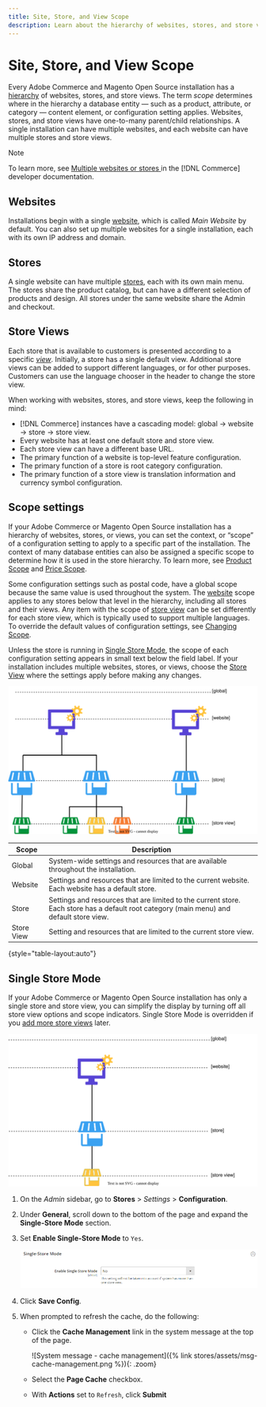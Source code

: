 ```yaml
---
title: Site, Store, and View Scope
description: Learn about the hierarchy of websites, stores, and store views that you can use to deliver shopping experiences for your customers. 
---
```

# Site, Store, and View Scope

Every Adobe Commerce and Magento Open Source installation has a [hierarchy](https://docs.magento.com/user-guide/stores/stores-all-stores.html) of websites, stores, and store views. The term _scope_ determines where in the hierarchy a database entity — such as a product, attribute, or category — content element, or configuration setting applies. Websites, stores, and store views have one-to-many parent/child relationships. A single installation can have multiple websites, and each website can have multiple stores and store views.

>[!NOTE]
>
>To learn more, see [Multiple websites or stores ](https://devdocs.magento.com/guides/v2.4/config-guide/multi-site/ms_over.html) in the [!DNL Commerce] developer documentation.

## Websites

Installations begin with a single [website](https://docs.magento.com/user-guide/stores/stores-all-create-website.html), which is called _Main Website_ by default. You can also set up multiple websites for a single installation, each with its own IP address and domain.

## Stores

A single website can have multiple [stores](https://docs.magento.com/user-guide/stores/stores-all-create-store.html), each with its own main menu. The stores share the product catalog, but can have a different selection of products and design. All stores under the same website share the Admin and checkout.

## Store Views

Each store that is available to customers is presented according to a specific _[view](https://docs.magento.com/user-guide/stores/stores-all-create-view.html)_. Initially, a store has a single default view. Additional store views can be added to support different languages, or for other purposes. Customers can use the language chooser in the header to change the store view.

When working with websites, stores, and store views, keep the following in mind:

- [!DNL Commerce] instances have a cascading model: global → website → store → store view.
- Every website has at least one default store and store view.
- Each store view can have a different base URL.
- The primary function of a website is top-level feature configuration.
- The primary function of a store is root category configuration.
- The primary function of a store view is translation information and currency symbol configuration.

## Scope settings

If your Adobe Commerce or Magento Open Source installation has a hierarchy of websites, stores, or views, you can set the context, or “scope” of a configuration setting to apply to a specific part of the installation. The context of many database entities can also be assigned a specific scope to determine how it is used in the store hierarchy. To learn more, see [Product Scope](https://docs.magento.com/user-guide/catalog/product-scope.html) and [Price Scope](https://docs.magento.com/user-guide/catalog/catalog-price-scope.html).

Some configuration settings such as postal code, have a global scope because the same value is used throughout the system. The [website](https://docs.magento.com/user-guide/stores/stores-all-create-website.html) scope applies to any stores below that level in the hierarchy, including all stores and their views. Any item with the scope of [store view](https://docs.magento.com/user-guide/stores/stores-all-create-view.html) can be set differently for each store view, which is typically used to support multiple languages. To override the default values of configuration settings, see [Changing Scope](https://docs.magento.com/user-guide/configuration/scope-change.html).

Unless the store is running in [Single Store Mode](https://docs.magento.com/user-guide/stores/store-mode-single.html), the scope of each configuration setting appears in small text below the field label. If your installation includes multiple websites, stores, or views, choose the [Store View](https://docs.magento.com/user-guide/stores/stores-all-create-view.html) where the settings apply before making any changes.

![Hierarchy of websites, stores, and store views](./assets/scope-multisite.svg)<!-- zoom -->

|Scope|Description|
|--- |--- |
|Global|System-wide settings and resources that are available throughout the installation.|
|Website|Settings and resources that are limited to the current website. Each website has a default store.|
|Store|Settings and resources that are limited to the current store. Each store has a default root category (main menu) and default store view.|
|Store View|Setting and resources that are limited to the current store view.|

{style="table-layout:auto"}

## Single Store Mode

If your Adobe Commerce or Magento Open Source installation has only a single store and store view, you can simplify the display by turning off all store view options and scope indicators. Single Store Mode is overridden if you [add more store views](https://docs.magento.com/user-guide/stores/stores-all-create-view.html) later.

![Scope - single view](./assets/scope-single-view.svg)<!-- {:width="550px"} -->

1. On the _Admin_ sidebar, go to **Stores** > _Settings_ > **Configuration**.

1. Under **General**, scroll down to the bottom of the page and expand the **Single-Store Mode** section.

1. Set **Enable Single-Store Mode** to `Yes`.

    ![General configuration - Enable Single-Store Mode](./assets/general-single-store-mode.png)<!-- {: .zoom} -->

1. Click **Save Config**.

1. When prompted to refresh the cache, do the following:

    - Click the **Cache Management** link in the system message at the top of the page.

        ![System message - cache management]({% link stores/assets/msg-cache-management.png %}){: .zoom}

    - Select the **Page Cache** checkbox.

    - With **Actions** set to `Refresh`, click **Submit**

